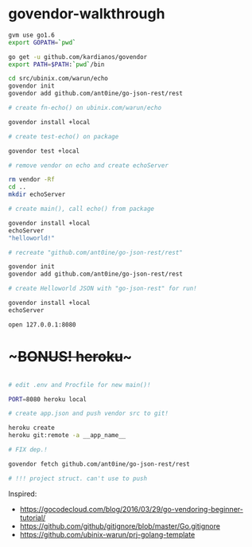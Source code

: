 # govendor-walkthrough

```bash
gvm use go1.6
export GOPATH=`pwd`

go get -u github.com/kardianos/govendor
export PATH=$PATH:`pwd`/bin

cd src/ubinix.com/warun/echo
govendor init
govendor add github.com/ant0ine/go-json-rest/rest

# create fn-echo() on ubinix.com/warun/echo

govendor install +local

# create test-echo() on package

govendor test +local

# remove vendor on echo and create echoServer

rm vendor -Rf
cd ..
mkdir echoServer

# create main(), call echo() from package

govendor install +local
echoServer
"helloworld!"

# recreate "github.com/ant0ine/go-json-rest/rest"

govendor init
govendor add github.com/ant0ine/go-json-rest/rest

# create Helloworld JSON with "go-json-rest" for run!

govendor install +local
echoServer

open 127.0.0.1:8080

```

# ~~~BONUS! heroku~~~
```bash

# edit .env and Procfile for new main()!

PORT=8080 heroku local

# create app.json and push vendor src to git!

heroku create
heroku git:remote -a __app_name__

# FIX dep.!

govendor fetch github.com/ant0ine/go-json-rest/rest

# !!! project struct. can't use to push

```


Inspired: 
* https://gocodecloud.com/blog/2016/03/29/go-vendoring-beginner-tutorial/
* https://github.com/github/gitignore/blob/master/Go.gitignore
* https://github.com/ubinix-warun/prj-golang-template